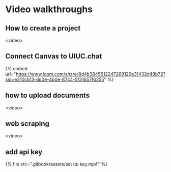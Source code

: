 # Video walkthroughs

## How to create a project

\<video>

## Connect Canvas to UIUC.chat



{% embed url="https://www.loom.com/share/8d4b3845612247269129a31432d48b72?sid=e210cb13-dd0e-4b0e-8744-5f31b57f6255" %}

## how to upload documents

\<video>

## web scraping&#x20;

\<video>

## add api key

{% file src=".gitbook/assets/set up key.mp4" %}

